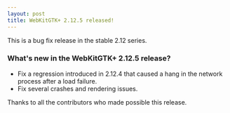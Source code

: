 ```yaml
---
layout: post
title: WebKitGTK+ 2.12.5 released!
---
```


This is a bug fix release in the stable 2.12 series.

### What's new in the WebKitGTK+ 2.12.5 release?

 - Fix a regression introduced in 2.12.4 that caused a hang in the network process after a load failure.
 - Fix several crashes and rendering issues.

Thanks to all the contributors who made possible this release.
